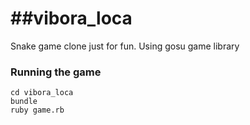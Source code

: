 ##vibora_loca
===========

Snake game clone just for fun. Using gosu game library

### Running the game

    cd vibora_loca
    bundle
    ruby game.rb
